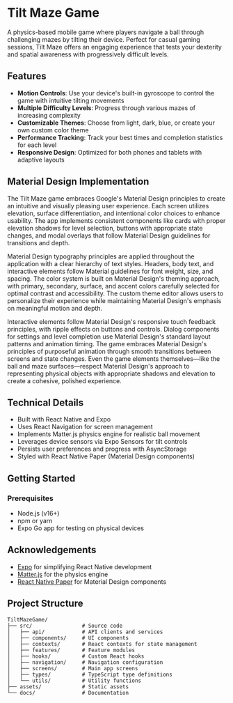 # Tilt Maze Game

A physics-based mobile game where players navigate a ball through challenging mazes by tilting their device. Perfect for casual gaming sessions, Tilt Maze offers an engaging experience that tests your dexterity and spatial awareness with progressively difficult levels.

## Features

- **Motion Controls**: Use your device's built-in gyroscope to control the game with intuitive tilting movements
- **Multiple Difficulty Levels**: Progress through various mazes of increasing complexity
- **Customizable Themes**: Choose from light, dark, blue, or create your own custom color theme
- **Performance Tracking**: Track your best times and completion statistics for each level
- **Responsive Design**: Optimized for both phones and tablets with adaptive layouts


## Material Design Implementation

The Tilt Maze game embraces Google's Material Design principles to create an intuitive and visually pleasing user experience. Each screen utilizes elevation, surface differentiation, and intentional color choices to enhance usability. The app implements consistent components like cards with proper elevation shadows for level selection, buttons with appropriate state changes, and modal overlays that follow Material Design guidelines for transitions and depth.

Material Design typography principles are applied throughout the application with a clear hierarchy of text styles. Headers, body text, and interactive elements follow Material guidelines for font weight, size, and spacing. The color system is built on Material Design's theming approach, with primary, secondary, surface, and accent colors carefully selected for optimal contrast and accessibility. The custom theme editor allows users to personalize their experience while maintaining Material Design's emphasis on meaningful motion and depth.

Interactive elements follow Material Design's responsive touch feedback principles, with ripple effects on buttons and controls. Dialog components for settings and level completion use Material Design's standard layout patterns and animation timing. The game embraces Material Design's principles of purposeful animation through smooth transitions between screens and state changes. Even the game elements themselves—like the ball and maze surfaces—respect Material Design's approach to representing physical objects with appropriate shadows and elevation to create a cohesive, polished experience.

## Technical Details

- Built with React Native and Expo
- Uses React Navigation for screen management
- Implements Matter.js physics engine for realistic ball movement
- Leverages device sensors via Expo Sensors for tilt controls
- Persists user preferences and progress with AsyncStorage
- Styled with React Native Paper (Material Design components)

## Getting Started

### Prerequisites

- Node.js (v16+)
- npm or yarn
- Expo Go app for testing on physical devices


## Acknowledgements

- [Expo](https://expo.dev/) for simplifying React Native development
- [Matter.js](https://brm.io/matter-js/) for the physics engine
- [React Native Paper](https://callstack.github.io/react-native-paper/) for Material Design components

## Project Structure

```
TiltMazeGame/
├── src/                # Source code
│   ├── api/            # API clients and services
│   ├── components/     # UI components
│   ├── contexts/       # React contexts for state management
│   ├── features/       # Feature modules
│   ├── hooks/          # Custom React hooks
│   ├── navigation/     # Navigation configuration
│   ├── screens/        # Main app screens
│   ├── types/          # TypeScript type definitions
│   └── utils/          # Utility functions
├── assets/             # Static assets
└── docs/               # Documentation
```

